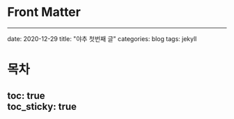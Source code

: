 # Front Matter
---
date: 2020-12-29
title: "야추 첫번째 글"
categories: blog
tags: jekyll
# 목차

toc: true  
toc_sticky: true 
---
